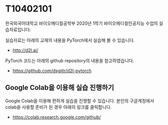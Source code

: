 # T10402101

한국외국어대학교 바이오메디컬공학부 2020년 1학기 바이오메디컬인공지능 수업의 실습자료입니다. 

실습자료는 아래의 교재의 내용을 PyTorch에서 실습해 볼 수 있습니다.

- http://d2l.ai/

PyTorch 코드는 아래의 github repository의 내용을 참고하였습니다. 

- https://github.com/dsgiitr/d2l-pytorch


## Google Colab을 이용해 실습 진행하기
Google Colab을 이용해 편하게 실습을 진행할 수 있습니다. 본인의 구글계정에서 colab을 사용할 준비가 된 경우 아래의 링크를 클릭합니다.
- https://colab.research.google.com/github/